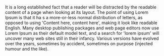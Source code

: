 It is a long established fact that a reader
will be distracted by the readable content
of a page when looking at its layout. The
point of using Lorem Ipsum is that it ha
s a more-or-less normal distribution of
letters, as opposed to using 'Content
here, content here', making it look
like readable English. Many desktop
publishing packages and web page
editors now use Lorem Ipsum as their
default model text, and a search for 'lorem ipsum' will
uncover many web sites still in their infancy.
Various versions have evolved over 
the years, sometimes by accident, sometimes on 
purpose (injected humour and the like).